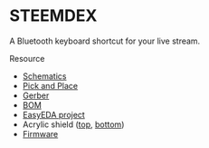 # STEEMDEX

A Bluetooth keyboard shortcut for your live stream.

Resource

 * [Schematics](https://github.com/anoochit/steemdex/blob/main/Schematic_steemdex.png)
 * [Pick and Place](https://github.com/anoochit/steemdex/blob/main/PickAndPlace.csv)
 * [Gerber](https://github.com/anoochit/steemdex/tree/main/gerber)
 * [BOM](https://github.com/anoochit/steemdex/blob/main/BOM_steemdex.csv)
 * [EasyEDA project](https://oshwlab.com/anoochit/steemdex)
 * Acrylic shield ([top](https://github.com/anoochit/steemdex/blob/main/steemdex_v1_top.svg), [bottom](https://github.com/anoochit/steemdex/blob/main/steemdex_v1_bottom.svg))
 * [Firmware](https://github.com/anoochit/steemdex/blob/main/steemdex)
